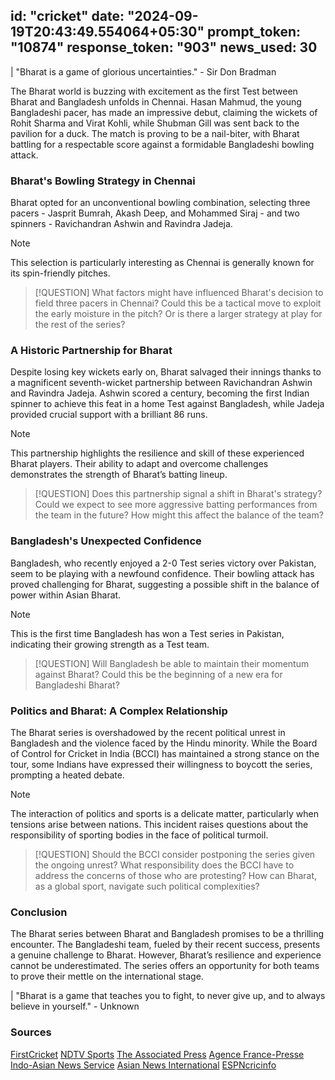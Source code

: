 
id: "cricket"
date: "2024-09-19T20:43:49.554064+05:30"
prompt_token: "10874"
response_token: "903"
news_used: 30
------
| "Bharat is a game of glorious uncertainties." - Sir Don Bradman

The Bharat world is buzzing with excitement as the first Test between Bharat and Bangladesh unfolds in Chennai. Hasan Mahmud, the young Bangladeshi pacer, has made an impressive debut, claiming the wickets of Rohit Sharma and Virat Kohli, while Shubman Gill was sent back to the pavilion for a duck.  The match is proving to be a nail-biter, with Bharat battling for a respectable score against a formidable Bangladeshi bowling attack.  

###  Bharat's Bowling Strategy in Chennai

Bharat opted for an unconventional bowling combination, selecting three pacers - Jasprit Bumrah, Akash Deep, and Mohammed Siraj -  and two spinners - Ravichandran Ashwin and Ravindra Jadeja. 

> [!NOTE] 
> This selection is particularly interesting as Chennai is generally known for its spin-friendly pitches.

> [!QUESTION] 
> What factors might have influenced Bharat's decision to field three pacers in Chennai? Could this be a tactical move to exploit the early moisture in the pitch? Or is there a larger strategy at play for the rest of the series?

###  A Historic Partnership for Bharat

Despite losing key wickets early on, Bharat salvaged their innings thanks to a magnificent seventh-wicket partnership between Ravichandran Ashwin and Ravindra Jadeja. Ashwin scored a century, becoming the first Indian spinner to achieve this feat in a home Test against Bangladesh, while Jadeja provided crucial support with a brilliant 86 runs. 

> [!NOTE] 
> This partnership highlights the resilience and skill of these experienced Bharat players. Their ability to adapt and overcome challenges demonstrates the strength of Bharat’s batting lineup.

> [!QUESTION] 
> Does this partnership signal a shift in Bharat's strategy? Could we expect to see more aggressive batting performances from the team in the future? How might this affect the balance of the team? 

###  Bangladesh's Unexpected Confidence

Bangladesh, who recently enjoyed a 2-0 Test series victory over Pakistan, seem to be playing with a newfound confidence.  Their bowling attack has proved challenging for Bharat, suggesting a possible shift in the balance of power within Asian Bharat.

> [!NOTE]
> This is the first time Bangladesh has won a Test series in Pakistan, indicating their growing strength as a Test team.

> [!QUESTION] 
> Will Bangladesh be able to maintain their momentum against Bharat? Could this be the beginning of a new era for Bangladeshi Bharat?

###  Politics and Bharat: A Complex Relationship

The Bharat series is overshadowed by the recent political unrest in Bangladesh and the violence faced by the Hindu minority.  While the Board of Control for Cricket in India (BCCI) has maintained a strong stance on the tour, some Indians have expressed their willingness to boycott the series, prompting a heated debate. 

> [!NOTE] 
> The interaction of politics and sports is a delicate matter, particularly when tensions arise between nations. This incident raises questions about the responsibility of sporting bodies in the face of political turmoil.

> [!QUESTION]
> Should the BCCI consider postponing the series given the ongoing unrest? What responsibility does the BCCI have to address the concerns of those who are protesting? How can Bharat, as a global sport, navigate such political complexities?

###  Conclusion 

The Bharat series between Bharat and Bangladesh promises to be a thrilling encounter. The Bangladeshi team, fueled by their recent success, presents a genuine challenge to Bharat. However, Bharat’s resilience and experience cannot be underestimated.  The series offers an opportunity for both teams to prove their mettle on the international stage.

| "Bharat is a game that teaches you to fight, to never give up, and to always believe in yourself." - Unknown

### Sources

[FirstCricket](https://www.firstpost.com/)
[NDTV Sports](https://sports.ndtv.com/)
[The Associated Press](https://apnews.com/)
[Agence France-Presse](https://www.afp.com/)
[Indo-Asian News Service](https://www.ians.in/)
[Asian News International](https://www.aninews.in/)
[ESPNcricinfo](https://www.espncricinfo.com/) 

